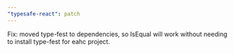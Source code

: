 ```yaml
---
"typesafe-react": patch
---
```


Fix: moved type-fest to dependencies, so IsEqual will work without needing to install type-fest for eahc project.
